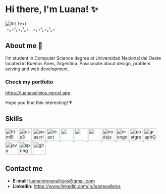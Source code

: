 # Hi there, I'm Luana! ✨
![Alt Text](https://c.tenor.com/YdTpw-54DXcAAAAC/pusheen-laptop.gif)
<br/>
.⋆｡⋆˚｡⋆｡˚｡⋆.        .⋆｡⋆˚｡⋆｡˚｡⋆.
## About me 👾
I’m student in Computer Science degree at Universidad Nacional del Oeste located in Buenos Aires, Argentina.
Passionate about design, problem solving and web development.

### Check my portfolio
https://luanavallejos.vercel.app

Hope you find this interesting! 💗

## Skills
<a href="https://www.w3.org/html/" target="_blank"> <img src="https://cdn.jsdelivr.net/gh/devicons/devicon/icons/html5/html5-original.svg" alt="html5" width="40" height="40"/> </a> 
<a href="https://www.w3schools.com/css/" target="_blank"> <img src="https://cdn.jsdelivr.net/gh/devicons/devicon/icons/css3/css3-original.svg" alt="css3" width="40" height="40"/> </a>
<a href="https://developer.mozilla.org/en-US/docs/Web/JavaScript" target="_blank"> <img src="https://cdn.jsdelivr.net/gh/devicons/devicon/icons/javascript/javascript-original.svg"  alt="javascript" width="40" height="40"/> </a>
<a href="https://es.reactjs.org/" target="_blank"><img src="https://cdn.jsdelivr.net/gh/devicons/devicon/icons/react/react-original.svg" alt="react" width="40" height="40" />
</a>
<a href="https://getbootstrap.com/" target="_blank">  <img src="https://cdn.jsdelivr.net/gh/devicons/devicon/icons/bootstrap/bootstrap-plain.svg" alt="" width="40" height="40"/> </a>
<a href="https://mui.com/" target="_blank">  <img src="https://cdn.jsdelivr.net/gh/devicons/devicon/icons/materialui/materialui-original.svg" alt="" width="40" height="40"/> </a><a href="https://nextjs.org/" target="_blank">  <img src="https://cdn.jsdelivr.net/gh/devicons/devicon/icons/nextjs/nextjs-original.svg" alt="" width="40" height="40"/> </a>
<a href="https://nodejs.org/es/" target="_blank"><img src="https://cdn.jsdelivr.net/gh/devicons/devicon/icons/nodejs/nodejs-original.svg" alt="nodejs" width="40" height="40" />
</a>
<a href="https://www.mongodb.com/" target="_blank"><img src="https://cdn.jsdelivr.net/gh/devicons/devicon/icons/mongodb/mongodb-original.svg" alt="mongodb" width="40" height="40" />
<a href="https://www.postgresql.org/" target="_blank">  <img src="https://cdn.jsdelivr.net/gh/devicons/devicon/icons/postgresql/postgresql-original.svg" alt="postgreSQL" width="40" height="40"/>
<a href="https://graphql.org/" target="_blank"> <img src="https://cdn.jsdelivr.net/gh/devicons/devicon/icons/graphql/graphql-plain.svg" alt="graphQL" width="40" height="40"/>
</a>
<a href="https://www.java.com/es/" target="_blank"><img src="https://cdn.jsdelivr.net/gh/devicons/devicon/icons/java/java-original.svg" alt="java" width="40" height="40"/>
</a>
<a href="https://spring.io/" target="_blank">  <img src="https://cdn.jsdelivr.net/gh/devicons/devicon/icons/spring/spring-original.svg" alt="spring" width="40" height="40"/> </a>
<a href="https://git-scm.com/" target="_blank"> <img src="https://www.vectorlogo.zone/logos/git-scm/git-scm-icon.svg" alt="git" width="40" height="40"/> </a> 


## Contact me
- **E-mail:** luanalorenavallejos@gmail.com
- **Linkedin:** https://www.linkedin.com/in/luanavallejos
